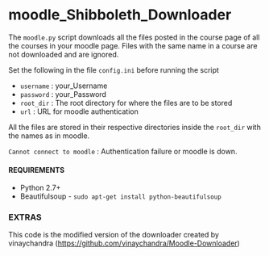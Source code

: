 # moodle_Shibboleth_Downloader

The `moodle.py` script downloads all the files posted in the course page of all the courses in your moodle page. Files with the same name in a course are not downloaded and are ignored.

Set the following in the file `config.ini` before running the script

- `username` : your_Username
- `password` : your_Password
- `root_dir` : The root directory for where the files are to be stored
- `url` : URL for moodle authentication

All the files are stored in their respective directories inside the `root_dir` with the names as in moodle.

`Cannot connect to moodle` : Authentication failure or moodle is down.


#### REQUIREMENTS

- Python 2.7+
- Beautifulsoup - `sudo apt-get install python-beautifulsoup`

### EXTRAS

This code is the modified version of the downloader created by vinaychandra (https://github.com/vinaychandra/Moodle-Downloader)
